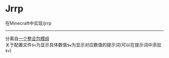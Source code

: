 # Jrrp
在Minecraft中实现/jrrp
***
分离自[一个整合包模组](https://github.com/lyuxc-unknow/test-star-mod-neo)
<br>关于配置文件`$v`为显示具体数值`$w`为显示对应数值的提示词(可以在提示词中添加`$v`)